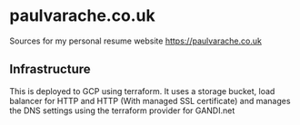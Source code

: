 # paulvarache.co.uk

Sources for my personal resume website https://paulvarache.co.uk

## Infrastructure

This is deployed to GCP using terraform. It uses a storage bucket, load balancer for HTTP and HTTP (With managed SSL certificate) and manages the DNS settings using the terraform provider for GANDI.net
